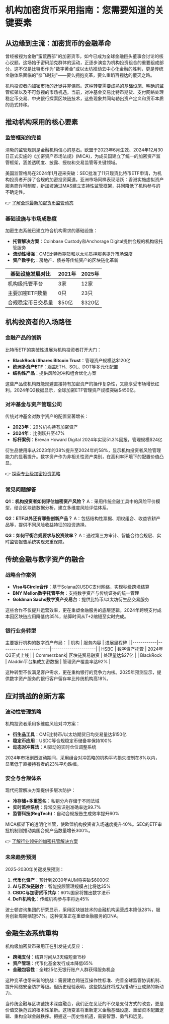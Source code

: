# 机构加密货币采用指南：您需要知道的关键要素

## 从边缘到主流：加密货币的金融革命
曾经被视为金融"蛮荒西部"的加密货币，如今已成为全球金融巨头董事会讨论的核心议题。这场始于密码朋克群体的运动，正逐步演变为机构投资组合的重要组成部分。这不仅是比特币作为"数字黄金"或以太坊推动去中心化金融的胜利，更是传统金融体系面临的"奈飞时刻"——要么拥抱变革，要么重蹈百视达的覆灭之路。

机构投资者向加密市场的迁徙并非偶然。这种转变需要成熟的基础设施、明确的监管框架以及不可忽视的市场机遇。当前，对冲基金交易比特币期货、支付网络处理稳定币交易、中央银行探索区块链技术，这些现象共同勾勒出资产定义和货币本质的范式转移。

## 推动机构采用的核心要素

### 监管框架的完善
清晰的监管规则是金融机构信心的基石。欧盟于2023年6月生效、2024年12月30日正式实施的《加密资产市场法规》(MiCA)，为成员国建立了统一的加密资产监管框架，涵盖透明度、披露、授权和交易监管等关键领域。

美国监管格局在2024年1月迎来突破：SEC批准了11只现货比特币ETF申请，为机构投资者开辟了合规的加密投资渠道。亚洲市场同样表现活跃：香港实施虚拟资产服务商许可制度，新加坡通过MAS建立支持性监管框架，共同降低了机构参与的不确定性。

👉 [了解全球最新加密货币监管动态](https://bit.ly/okx_welcome)

### 基础设施与市场成熟度
加密生态系统已建立符合机构需求的基础设施：
- **托管解决方案**：Coinbase Custody和Anchorage Digital提供合规的机构级托管服务
- **流动性增强**：CME比特币期货和以太坊质押服务提升市场深度
- **资产数字化**：房地产、债券等传统资产的区块链化革新

| 基础设施发展对比 | 2021年 | 2025年 |
|------------------|--------|--------|
| 机构级托管平台   | 3家    | 12家   |
| 主要加密ETF数量  | 0只    | 23只   |
| 合规稳定币日交易量 | $50亿  | $320亿 |

## 机构投资者的入场路径

### 金融产品的创新
比特币ETF的突破性进展为机构投资者打开大门：
- **BlackRock iShares Bitcoin Trust**：管理资产规模达$120亿
- **欧洲多资产ETF**：涵盖ETH、SOL、DOT等多元化配置
- **结构性产品**：提供风险对冲和组合优化方案

这些产品使机构既能规避直接持有加密资产的操作复杂性，又能享受市场增长红利。2024年Q2数据显示，全球加密ETF管理资产规模突破$450亿。

### 对冲基金与资产管理公司
传统对冲基金对数字资产的配置显著增长：
- **2023年**：29%机构持有加密资产
- **2024年**：比例跃升至47%
- **标杆案例**：Brevan Howard Digital 2024年实现51.3%回报，管理规模$24亿

衍生品使用率从2023年的38%提升至2024年的58%，显示机构投资者风险管理能力的显著提升。数字资产作为非相关性资产类别，在高利率环境下的配置价值凸显。

👉 [探索专业级加密投资策略](https://bit.ly/okx_welcome)

### 常见问题解答
**Q1：机构投资者如何评估加密资产风险？**
A：采用传统金融工具中的风险平价模型，结合区块链数据分析，建立多维度风险评估体系。

**Q2：ETF以外还有哪些创新产品？**
A：包括结构性票据、期权组合、收益农耕产品等，提供不同风险收益特征的投资选择。

**Q3：如何平衡合规要求与投资效率？**
A：通过第三方审计、智能合约合规层、实时监管报告系统实现双重保障。

## 传统金融与数字资产的融合

### 战略合作案例
- **Visa与Circle合作**：基于Solana的USDC支付网络，实现秒级跨境结算
- **BNY Mellon数字托管平台**：支持数字资产与传统证券的统一管理
- **Goldman Sachs数字资产交易台**：提供比特币/以太坊衍生品交易服务

这些合作不仅提升运营效率，更在重塑金融服务的底层逻辑。2024年跨境支付成本因区块链应用降低约35%，结算时间从T+2缩短至实时完成。

### 银行业务转型
主要银行机构的数字资产布局：
| 机构       | 服务内容               | 进展里程碑           |
|------------|------------------------|----------------------|
| HSBC       | 数字资产托管           | 2024年Q3正式上线     |
| Commerzbank| 区块链贸易融资         | 处理量达$27亿        |
| BlackRock  | Aladdin平台集成加密数据 | 管理资产覆盖率达92%  |

这种转型不仅满足客户需求，更在重构银行的竞争力内核。2025年预测显示，提供数字资产服务的银行客户留存率比传统机构高18%。

## 应对挑战的创新方案

### 波动性管理策略
机构投资者采用多维度风险对冲方案：
- **衍生品工具**：CME比特币/以太坊期货日均交易量达$150亿
- **稳定币应用**：USDC等合规稳定币储备率保持100%
- **动态对冲算法**：AI驱动的实时仓位调整系统

2024年市场剧烈波动期间，采用组合对冲策略的机构平均损失控制在8%以内，显著低于直接持有者的23%平均跌幅。

### 安全与合规体系
现代托管解决方案提供多层次防护：
- **冷存储+多重签名**：私钥分片存储于不同法域
- **实时监控系统**：异常交易识别准确率达99.7%
- **监管科技(RegTech)**：自动合规报告生成效率提升60%

MiCA框架下的透明化监管，使欧盟机构投资者入场速度提升40%。SEC的ETF审批机制则推动美国合规产品数量增长300%。

👉 [了解行业领先的加密托管解决方案](https://bit.ly/okx_welcome)

### 未来趋势预测
2025-2030年关键发展预测：
1. **代币化资产**：预计到2030年AUM将突破$6000亿
2. **AI与区块链融合**：智能投顾管理规模占比将达35%
3. **CBDC与加密货币共存**：60%国家将推出数字法币
4. **DeFi机构化**：传统机构参与率将达45%

波士顿咨询集团的研究显示，采用区块链技术的金融机构运营成本降低28%，服务创新周期缩短57%。这种变革正在重塑金融服务的DNA。

## 金融生态系统重构
机构级加密货币采用正在引发链式反应：
- **跨境支付**：结算时间从3天缩短至15秒
- **资产管理**：代币化基金发行成本降低65%
- **金融包容性**：全球25亿无银行账户人群获得服务机会

这种变革也带来新的挑战：需要建立跨链互操作性标准、完善全球监管协调机制、提升网络安全防护等级。但历史经验表明，这些挑战终将成为推动行业成熟的新动力。

当传统金融与区块链技术深度融合，我们正在见证的不仅是支付方式的改变，更是价值交换范式的根本性革新。这场变革将重新定义金融基础设施、重塑资本配置逻辑、重构全球金融秩序。把握这一历史性机遇，需要智慧、勇气和远见。